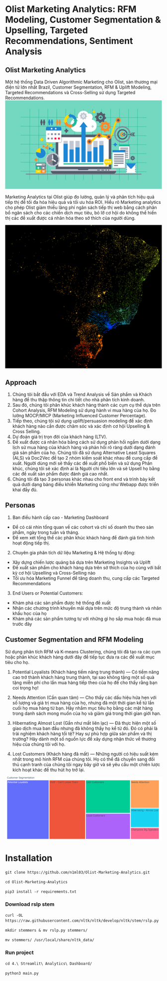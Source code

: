 # Olist Marketing Analytics: RFM Modeling, Customer Segmentation & Upselling, Targeted Recommendations, Sentiment Analysis


## Olist Marketing Analytics 

Một hệ thống Data Driven Algorithmic Marketing cho Olist, sàn thương mại điện tử lớn nhất Brazil, Customer Segmentation, RFM & Uplift Modeling, Targeted Recommendations và Cross-Selling sử dụng Targeted Recommendations.
![Olist](Images/marketing-analytics-featured-image.jpg)

Marketing Analytics tại Olist giúp đo lường, quản lý và phân tích hiệu quả tiếp thị để tối đa hóa hiệu quả và tối ưu hóa ROI. Hiểu rõ Marketing analytics cho phép Olist giảm thiểu lãng phí ngân sách tiếp thị web bằng cách phân bổ ngân sách cho các chiến dịch mục tiêu, bỏ lỡ cơ hội do không thể hiển thị các đề xuất được cá nhân hóa theo sở thích của người dùng.

![geo](Images/mapplot.png)

## Approach

1. Chúng tôi bắt đầu với EDA và Trend Analysis về Sản phẩm và Khách hàng để thu thập thông tin chi tiết cho nhà phân tích kinh doanh.
2. Sau đó, chúng tôi phân khúc khách hàng thành các cụm cụ thể dựa trên Cohort Analysis, RFM Modeling sử dụng hành vi mua hàng của họ. Đo lường MOCP/MICP (Marketing Influenced Customer Percentage).
3. Tiếp theo, chúng tôi sử dụng uplift/persuasion modeling để xác định khách hàng nào cần được chăm sóc và xác định cơ hội Upselling & Cross Selling.
4. Dự đoán giá trị trọn đời của khách hàng (LTV).
5. Đề xuất được cá nhân hóa bằng cách sử dụng phản hồi ngầm dưới dạng lịch sử mua hàng của khách hàng và phản hồi rõ ràng dưới dạng đánh giá sản phẩm của họ. Chúng tôi đã sử dụng Alternative Least Squares (ALS) và Doc2Vec để tạo 2 nhóm kiểm soát khác nhau để cung cấp đề xuất. Người dùng mới sẽ thấy các đề xuất phổ biến và sử dụng Phân khúc, chúng tôi sẽ xác định ai là Người chi tiêu lớn và sẽ Upsell họ bằng các đề xuất sản phẩm được đánh giá cao nhất.
6. Chúng tôi đã tạo 3 personas khác nhau cho front end và trình bày kết quả dưới dạng bảng điều khiển Marketing cũng như Webapp được triển khai đầy đủ.

## Personas 

1. Ban điều hành cấp cao - Marketing Dashboard 
* Để có cái nhìn tổng quan về các cohort và chỉ số doanh thu theo sản phẩm, ngày trong tuần và tháng. 
* Để xem xét tổng thể các phân khúc khách hàng để đánh giá tình hình hoạt động tiếp thị.

2. Chuyên gia phân tích dữ liệu Marketing & Hệ thống tự động: 
* Xây dựng chiến lược quảng bá dựa trên Marketing Insights và Uplift 
* Đề xuất sản phẩm cho khách hàng dựa trên sở thích của họ cùng với bất kỳ cơ hội Upselling và Cross-Selling nào 
* Tối ưu hóa Marketing Funnel để tăng doanh thu, cung cấp các Targeted Recommendations

3. End Users or Potential Customers:
* Khám phá các sản phẩm được hệ thống đề xuất
* Nhận các chương trình khuyến mãi dựa trên mức độ trung thành và nhân khẩu học của họ
* Khám phá các sản phẩm tương tự với những gì họ sắp mua hoặc đã mua trước đây


## Customer Segmentation and RFM Modeling 

Sử dụng phân tích RFM và K-means Clustering, chúng tôi đã tạo ra các cụm hoặc phân khúc khách hàng dưới đây để tiếp tục đưa ra các đề xuất mục tiêu cho họ.

1. Potential Loyalists (Khách hàng tiềm năng trung thành) —
Có tiềm năng cao trở thành khách hàng trung thành, tại sao không tặng một số quà tặng miễn phí cho lần mua hàng tiếp theo của họ để cho thấy rằng bạn coi trọng họ!

2. Needs Attention (Cần quan tâm) —
Cho thấy các dấu hiệu hứa hẹn với số lượng và giá trị mua hàng của họ, nhưng đã một thời gian kể từ lần cuối họ mua hàng từ bạn. Hãy nhắm mục tiêu họ bằng các mặt hàng trong danh sách mong muốn của họ và giảm giá trong thời gian giới hạn.

3. Hibernating Almost Lost (Gần như mất liên lạc) —
Đã thực hiện một số giao dịch mua ban đầu nhưng đã không thấy họ kể từ đó. Đó có phải là trải nghiệm khách hàng tồi tệ? Hay sự phù hợp giữa sản phẩm và thị trường? Hãy dành một số nguồn lực để xây dựng nhận thức về thương hiệu của chúng tôi với họ.

4. Lost Customers (Khách hàng đã mất) —
Những người có hiệu suất kém nhất trong mô hình RFM của chúng tôi. Họ có thể đã chuyển sang đối thủ cạnh tranh của chúng tôi ngay bây giờ và sẽ yêu cầu một chiến lược kích hoạt khác để thu hút họ trở lại.

![RFM](Images/Segmentation.png)


# Installation

`git clone https://github.com/n1ml03/Olist-Marketing-Analytics.git`

`cd Olist-Marketing-Analytics`

`pip3 install -r requirements.txt`

### Download rslp stem
`curl -OL https://raw.githubusercontent.com/nltk/nltk/develop/nltk/stem/rslp.py`

`mkdir stemmers & mv rslp.py stemmers/`

`mv stemmers/ /usr/local/share/nltk_data/`

### Run project

`cd 4.\ Streamlit\ Analytics\ Dashboard/`

`python3 main.py`



